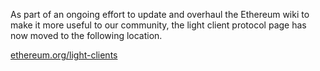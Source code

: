 As part of an ongoing effort to update and overhaul the Ethereum wiki to make it more useful to our community, the light client protocol page has now moved to the following location.

[ethereum.org/light-clients](https://ethereum.org/en/developers/docs/nodes-and-clients/#light-node)